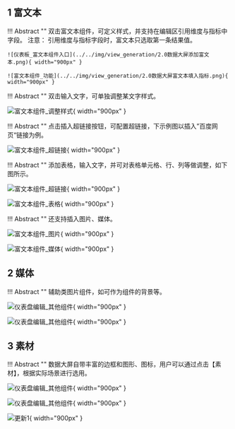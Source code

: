 ## 1 富文本

!!! Abstract ""
	双击富文本组件，可定义样式，并支持在编辑区引用维度与指标中字段。
	注意： 引用维度与指标字段时，富文本只选取第一条结果值。

	![仪表板_富文本组件入口](../../img/view_generation/2.0数据大屏添加富文本.png){ width="900px" }

	![富文本组件_功能](../../img/view_generation/2.0数据大屏富文本填入指标.png){ width="900px" }

!!! Abstract ""
	双击输入文字，可单独调整某文字样式。

![富文本组件_调整样式](../../img/view_generation/2.0数据大屏文本样式调整.png){ width="900px" }

!!! Abstract ""
	点击插入超链接按钮，可配置超链接，下示例图以插入”百度网页“链接为例。

![富文本组件_超链接](../../img/view_generation/2.0数据大屏设置超链接.png){ width="900px" }

!!! Abstract ""
	添加表格，输入文字，并可对表格单元格、行、列等做调整，如下图所示。

![富文本组件_超链接](../../img/view_generation/2.0数据大屏添加表格.png){ width="900px" }

![富文本组件_表格](../../img/view_generation/2.0数据大屏表格效果.png){ width="900px" }

!!! Abstract ""
	还支持插入图片、媒体。

![富文本组件_图片](../../img/view_generation/2.0数据大屏插入图片.png){ width="900px" }

![富文本组件_媒体](../../img/view_generation/2.0数据大屏插入媒体.png){ width="900px" }


## 2 媒体

!!! Abstract ""
	辅助类图片组件，如可作为组件的背景等。

![仪表盘编辑_其他组件](../../img/view_generation/2.0数据大屏媒体组件.png){ width="900px" }

![仪表盘编辑_其他组件](../../img/view_generation/2.0数据大屏添加图片.png){ width="900px" }


## 3 素材

!!! Abstract ""
	数据大屏自带丰富的边框和图形、图标，用户可以通过点击【素材】，根据实际场景进行选用。

![仪表盘编辑_其他组件](../../img/view_generation/2.0数据大屏素材添加边框.png){ width="900px" }

![仪表盘编辑_其他组件](../../img/view_generation/2.0数据大屏图标.png){ width="900px" }

![更新1](../../newimg/更新v2-4-0-4.PNG){ width="900px" }





